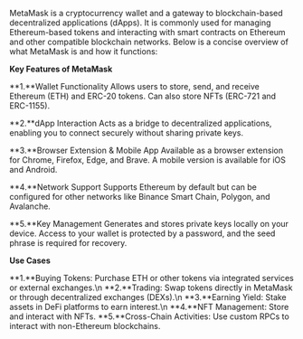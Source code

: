 MetaMask is a cryptocurrency wallet and a gateway to blockchain-based decentralized applications (dApps). It is commonly used for managing Ethereum-based tokens and interacting with smart contracts on Ethereum and other compatible blockchain networks. Below is a concise overview of what MetaMask is and how it functions:

**Key Features of MetaMask**

**1.**Wallet Functionality
Allows users to store, send, and receive Ethereum (ETH) and ERC-20 tokens.
Can also store NFTs (ERC-721 and ERC-1155).


**2.**dApp Interaction
Acts as a bridge to decentralized applications, enabling you to connect securely without sharing private keys.


**3.**Browser Extension & Mobile App
Available as a browser extension for Chrome, Firefox, Edge, and Brave.
A mobile version is available for iOS and Android.


**4.**Network Support
Supports Ethereum by default but can be configured for other networks like Binance Smart Chain, Polygon, and Avalanche.


**5.**Key Management
Generates and stores private keys locally on your device.
Access to your wallet is protected by a password, and the seed phrase is required for recovery.



**Use Cases**

**1.**Buying Tokens: Purchase ETH or other tokens via integrated services or external exchanges.\n
**2.**Trading: Swap tokens directly in MetaMask or through decentralized exchanges (DEXs).\n
**3.**Earning Yield: Stake assets in DeFi platforms to earn interest.\n
**4.**NFT Management: Store and interact with NFTs.
**5.**Cross-Chain Activities: Use custom RPCs to interact with non-Ethereum blockchains.
